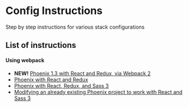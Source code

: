 # Config Instructions

Step by step instructions for various stack configurations

## List of instructions

#### Using webpack

- **NEW!** [Phoenix 1.3 with React and Redux, via Webpack 2](https://github.com/davelively14/configs/blob/master/phoenix_1.3_react_redux.md)
- [Phoenix with React and Redux](/phoenix_react_redux.md)
- [Phoenix with React, Redux, and Sass 3](/phoenix_react_redux_sass.md)
- [Modifying an already existing Phoenix project to work with React and Sass 3](/phoenix_react_mod.md)
